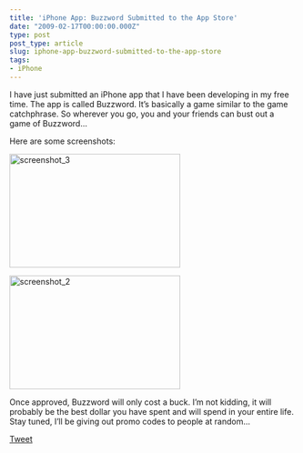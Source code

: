```yaml
---
title: 'iPhone App: Buzzword Submitted to the App Store'
date: "2009-02-17T00:00:00.000Z"
type: post 
post_type: article
slug: iphone-app-buzzword-submitted-to-the-app-store
tags: 
- iPhone
---
```

I have just submitted an iPhone app that I have been developing in my free time. The app is called Buzzword. It&#8217;s basically a game similar to the game catchphrase. So wherever you go, you and your friends can bust out a game of Buzzword&#8230;

Here are some screenshots:</p> 

<img class="size-medium wp-image-36 alignnone" title="screenshot_3" src="http://brandontreb.com/wp-content/uploads/2009/02/screenshot_3-300x200.png" alt="screenshot_3" width="300" height="200" /></p> 

<img class="size-medium wp-image-35 alignnone" title="screenshot_2" src="http://brandontreb.com/wp-content/uploads/2009/02/screenshot_2-300x200.png" alt="screenshot_2" width="300" height="200" />

Once approved, Buzzword will only cost a buck. I&#8217;m not kidding, it will probably be the best dollar you have spent and will spend in your entire life. Stay tuned, I&#8217;ll be giving out promo codes to people at random&#8230;

<div style="">
  <a href="http://twitter.com/share" class="twitter-share-button" data-count="horizontal" data-text="iPhone App: Buzzword Submitted to the App Store" data-url="http://brandontreb.com/iphone-app-buzzword-submitted-to-the-app-store"  data-via="brandontreb" data-related="brandontreb:">Tweet</a>
</div>
